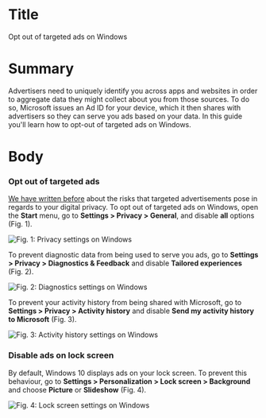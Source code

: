 # Title #
Opt out of targeted ads on Windows

# Summary #
Advertisers need to uniquely identify you across apps and websites in order to aggregate data they might collect about you from those sources. To do so, Microsoft issues an Ad ID for your device, which it then shares with advertisers so they can serve you ads based on your data. In this guide you'll learn how to opt-out of targeted ads on Windows.

# Body #

### Opt out of targeted ads ###

[We have written before][1] about the risks that targeted advertisements pose in regards to your digital privacy. To opt out of targeted ads on Windows, open the **Start** menu, go to **Settings > Privacy > General**, and disable **all** options (Fig. 1).

![Fig. 1: Privacy settings on Windows](../images/Windows/settings-privacy.png?raw=true)

To prevent diagnostic data from being used to serve you ads, go to **Settings > Privacy > Diagnostics & Feedback** and disable **Tailored experiences** (Fig. 2).

![Fig. 2: Diagnostics settings on Windows](../images/Windows/settings-diagnostics.png?raw=true)

To prevent your activity history from being shared with Microsoft, go to **Settings > Privacy > Activity history** and disable **Send my activity history to Microsoft** (Fig. 3).

![Fig. 3: Activity history settings on Windows](../images/Windows/settings-activity.png?raw=true)


### Disable ads on lock screen ###

By default, Windows 10 displays ads on your lock screen. To prevent this behaviour, go to **Settings > Personalization > Lock screen > Background** and choose **Picture** or **Slideshow** (Fig. 4).

![Fig. 4: Lock screen settings on Windows](../images/Windows/settings-lock.png?raw=true)


[1]: https://privacyinternational.org/explainer/2976/how-do-tracking-companies-know-what-you-did-last-summer
